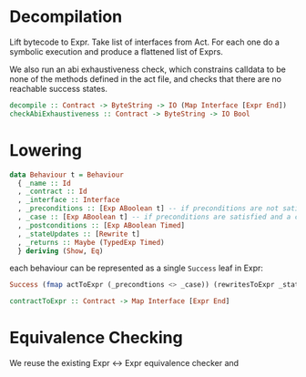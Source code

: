 # Decompilation

Lift bytecode to Expr.
Take list of interfaces from Act. For each one do a symbolic execution and produce a flattened list of Exprs.

We also run an abi exhaustiveness check, which constrains calldata to be none of the methods defined
in the act file, and checks that there are no reachable success states.

```haskell
decompile :: Contract -> ByteString -> IO (Map Interface [Expr End])
checkAbiExhaustiveness :: Contract -> ByteString -> IO Bool
```

# Lowering

```haskell
data Behaviour t = Behaviour
  { _name :: Id
  , _contract :: Id
  , _interface :: Interface
  , _preconditions :: [Exp ABoolean t] -- if preconditions are not satisfied execution is reverted
  , _case :: [Exp ABoolean t] -- if preconditions are satisfied and a case is not, some other instance of the bahaviour should apply
  , _postconditions :: [Exp ABoolean Timed]
  , _stateUpdates :: [Rewrite t]
  , _returns :: Maybe (TypedExp Timed)
  } deriving (Show, Eq)
```

each behaviour can be represented as a single `Success` leaf in Expr:

```haskell
Success (fmap actToExpr (_precondtions <> _case)) (rewritesToExpr _stateUpdates) (returnsToExpr _returns)
```

```haskell
contractToExpr :: Contract -> Map Interface [Expr End]
```

# Equivalence Checking

We reuse the existing Expr <-> Expr equivalence checker and


